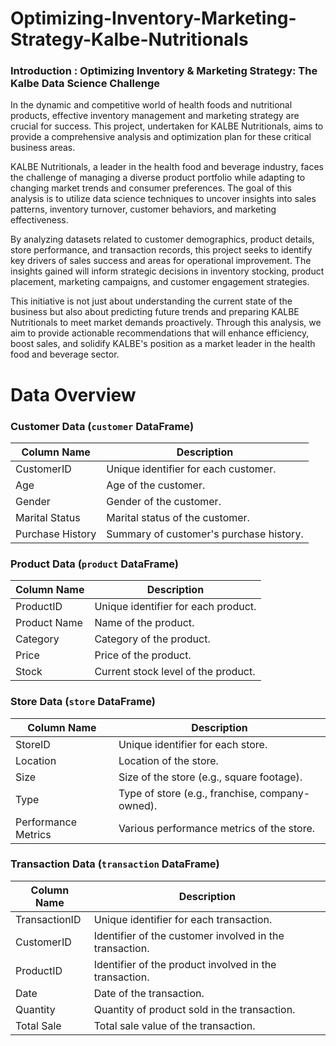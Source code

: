 # Optimizing-Inventory-Marketing-Strategy-Kalbe-Nutritionals

### Introduction : **Optimizing Inventory & Marketing Strategy: The Kalbe Data Science Challenge**

In the dynamic and competitive world of health foods and nutritional products, effective inventory management and marketing strategy are crucial for success. This project, undertaken for KALBE Nutritionals, aims to provide a comprehensive analysis and optimization plan for these critical business areas. 

KALBE Nutritionals, a leader in the health food and beverage industry, faces the challenge of managing a diverse product portfolio while adapting to changing market trends and consumer preferences. The goal of this analysis is to utilize data science techniques to uncover insights into sales patterns, inventory turnover, customer behaviors, and marketing effectiveness. 

By analyzing datasets related to customer demographics, product details, store performance, and transaction records, this project seeks to identify key drivers of sales success and areas for operational improvement. The insights gained will inform strategic decisions in inventory stocking, product placement, marketing campaigns, and customer engagement strategies. 

This initiative is not just about understanding the current state of the business but also about predicting future trends and preparing KALBE Nutritionals to meet market demands proactively. Through this analysis, we aim to provide actionable recommendations that will enhance efficiency, boost sales, and solidify KALBE's position as a market leader in the health food and beverage sector.

# Data Overview
### Customer Data (`customer` DataFrame)
| **Column Name** | **Description** |
|-----------------|-----------------|
| CustomerID | Unique identifier for each customer. |
| Age | Age of the customer. |
| Gender | Gender of the customer. |
| Marital Status | Marital status of the customer. |
| Purchase History | Summary of customer's purchase history. |

### Product Data (`product` DataFrame)
| **Column Name** | **Description** |
|-----------------|-----------------|
| ProductID | Unique identifier for each product. |
| Product Name | Name of the product. |
| Category | Category of the product. |
| Price | Price of the product. |
| Stock | Current stock level of the product. |

### Store Data (`store` DataFrame)
| **Column Name** | **Description** |
|-----------------|-----------------|
| StoreID | Unique identifier for each store. |
| Location | Location of the store. |
| Size | Size of the store (e.g., square footage). |
| Type | Type of store (e.g., franchise, company-owned). |
| Performance Metrics | Various performance metrics of the store. |

### Transaction Data (`transaction` DataFrame)
| **Column Name** | **Description** |
|-----------------|-----------------|
| TransactionID | Unique identifier for each transaction. |
| CustomerID | Identifier of the customer involved in the transaction. |
| ProductID | Identifier of the product involved in the transaction. |
| Date | Date of the transaction. |
| Quantity | Quantity of product sold in the transaction. |
| Total Sale | Total sale value of the transaction. |
